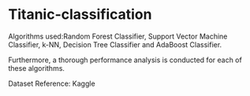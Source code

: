 # Titanic-classification


Algorithms used:Random Forest Classifier, Support Vector Machine Classifier, k-NN, Decision Tree Classifier and AdaBoost Classifier.

Furthermore, a thorough performance analysis is conducted for each of these algorithms.



Dataset Reference: Kaggle
